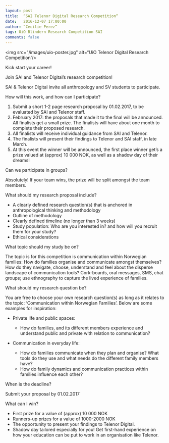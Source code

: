 ```yaml
---
layout: post
title:  “SAI Telenor Digital Research Competition“
date:   2016-12-07 17:00:00
author: “Cecilie Perez”
tags: UiO Blindern Research Competition SAI
comments: false
---
```


<img src="/images/uio-poster.jpg" alt=“UiO Telenor Digital Research Competition”/>
<br/>

Kick start your career! 

Join SAI and Telenor Digital’s research competition!

SAI & Telenor Digital invite all anthropology and SV students to participate.

How will this work, and how can I participate?

1.	Submit a short 1-2 page research proposal by 01.02.2017, to be evaluated by SAI and Telenor staff.
2.	February 2017: the proposals that made it to the final will be announced. All finalists get a small prize. The finalists will have about one month to complete their proposed research. 
3.	All finalists will receive individual guidance from SAI and Telenor. 
4.	The finalists will present their findings to Telenor and SAI staff, in late March. 
5.	At this event the winner will be announced, the first place winner get’s a prize valued at (approx) 10 000 NOK, as well as a shadow day of their dreams!


Can we participate in groups?

Absolutely! If your team wins, the prize will be split amongst the team members. 

What should my research proposal include?

*	A clearly defined research question(s) that is anchored in anthropological thinking and methodology
*	Outline of methodology
*	Clearly defined timeline (no longer than 3 weeks)
*	Study population: Who are you interested in? and how will you recruit them for your study?
*	Ethical considerations 


What topic should my study be on?

The topic is for this competition is communication within Norwegian families:
How do families organise and communicate amongst themselves? How do they navigate, choose, understand and feel about the disperse landscape of communication tools? Cork-boards, oral messages, SMS, chat groups; use ethnography to capture the lived experience of families.

What should my research question be?

You are free to choose your own research question(s) as long as it relates to the topic: ‘Communication within Norwegian Families’. Below are some examples for inspiration:

*	Private life and public spaces:

	*	How do families, and its different members experience and understand public and private with relation to communication?

*	Communication in everyday life:

	*	How do families communicate when they plan and organise? What tools do they use and what needs do the different family members have?
	*	How do family dynamics and communication practices within families influence each other?


When is the deadline?

Submit your proposal by 01.02.2017

What can I win?

*	First prize for a value of (approx) 10 000 NOK
*	Runners-up prizes for a value of 1000-2000 NOK
*	The opportunity to present your findings to Telenor Digital.
*	Shadow day tailored especially for you! Get first-hand experience on how your education can be put to work in an organisation like Telenor.

